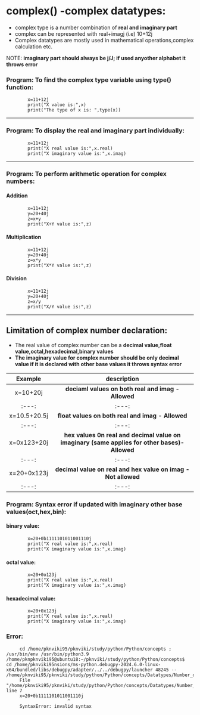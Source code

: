 # complex() -complex datatypes:

- complex type is a number combination of  **real and imaginary part**
- complex can be represented with real+imagj (i.e) 10+12j
- Complex datatypes are mostly used in mathematical operations,complex calculation etc.

NOTE:
   **imaginary part should always be j/J; if used anyother alphabet it throws error**

### Program: To find the complex type variable using type() function:


            x=11+12j 
            print("X value is:",x)   
            print("The type of x is: ",type(x))
-----------------------------------------------------------------------------

### Program: To display the real and imaginary part individually:

            x=11+12j 
            print("X real value is:",x.real)   
            print("X imaginary value is:",x.imag)
-----------------------------------------------------------------

### Program: To perform arithmetic operation for complex numbers:

#### Addition

            x=11+12j
            y=20+40j
            z=x+y 
            print("X+Y value is:",z)

#### Multiplication

            x=11+12j
            y=20+40j
            z=x*y 
            print("X*Y value is:",z) 

#### Division

            x=11+12j
            y=20+40j
            z=x/y 
            print("X/Y value is:",z)  
-----------------------------------------------------------------

## Limitation of complex number declaration:

- The real value of complex number can be a **decimal value,float value,octal,hexadecimal,binary values**
- **The imaginary value for complex number should be only decimal value if it is declared with other base values it throws syntax error**

| Example | description |
| :---:   | :---: |
| x=10+20j | **deciaml values on both real and imag - Allowed** |
| :---:   | :---: |
| x=10.5+20.5j | **float values on both real and imag - Allowed** |
| :---:   | :---: |
| x=0x123+20j | **hex values 0n real and decimal value on imaginary (same applies for other bases)- Allowed** |
| :---:   | :---: |
| x=20+0x123j | **decimal value on real and hex value on imag - Not allowed** |
| :---:   | :---: |

### Program: Syntax error if updated with imaginary other base values(oct,hex,bin):

#### binary value:

            x=20+0b1111101011001110j 
            print("X real value is:",x.real)   
            print("X imaginary value is:",x.imag)

#### octal value:

            x=20+0o123j 
            print("X real value is:",x.real)   
            print("X imaginary value is:",x.imag)

#### hexadecimal value:

            x=20+0x123j 
            print("X real value is:",x.real)   
            print("X imaginary value is:",x.imag)

### Error:

         cd /home/pknviki95/pknviki/study/python/Python/concepts ; /usr/bin/env /usr/bin/python3.9 /home/pknpknviki95@ubuntu18:~/pknviki/study/python/Python/concepts$  cd /home/pknviki95nsions/ms-python.debugpy-2024.6.0-linux-x64/bundled/libs/debugpy/adapter/../../debugpy/launcher 48245 -- /home/pknviki95/pknviki/study/python/Python/concepts/Datatypes/Number_datatypes/complex/complex_limitation.py 
         File "/home/pknviki95/pknviki/study/python/Python/concepts/Datatypes/Number_datatypes/complex/complex_limitation.py", line 7
         x=20+0b1111101011001110j 
                           ^
         SyntaxError: invalid syntax    